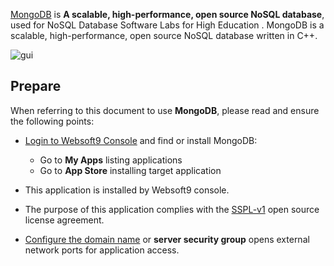 [MongoDB](https://www.mongodb.com/) is **A scalable, high-performance, open source NoSQL database**, used for NoSQL Database Software Labs for High Education . MongoDB is a scalable, high-performance, open source NoSQL database written in C++.


![gui](http://libs.websoft9.com/Websoft9/DocsPicture/zh/mongodb/mongodb-gui-websoft9.png)


## Prepare

When referring to this document to use **MongoDB**, please read and ensure the following points:

- [Login to Websoft9 Console](./login-console) and find or install MongoDB:
  - Go to **My Apps** listing applications 
  - Go to **App Store** installing target application

- This application is installed by Websoft9 console.


- The purpose of this application complies with the [SSPL-v1](https://www.mongodb.com/licensing/server-side-public-license) open source license agreement.


- [Configure the domain name](./domain-set) or **server security group** opens external network ports for application access.